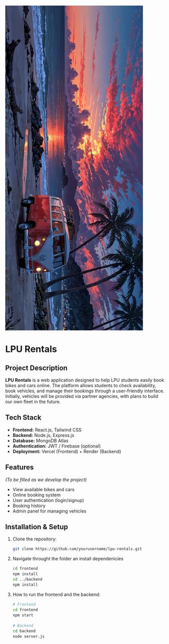 ![lpu_rental](./assests/download.jpeg)
# LPU Rentals

## Project Description
**LPU Rentals** 
is a web application designed to help LPU students easily book bikes and cars online. The platform allows students to check availability, book vehicles, and manage their bookings through a user-friendly interface. Initially, vehicles will be provided via partner agencies, with plans to build our own fleet in the future.

## Tech Stack
- **Frontend:** React.js, Tailwind CSS  
- **Backend:** Node.js, Express.js  
- **Database:** MongoDB Atlas  
- **Authentication:** JWT / Firebase (optional)  
- **Deployment:** Vercel (Frontend) + Render (Backend)

## Features
*(To be filled as we develop the project)*

- View available bikes and cars  
- Online booking system  
- User authentication (login/signup)  
- Booking history  
- Admin panel for managing vehicles  

## Installation & Setup
1. Clone the repository:
   ```bash
   git clone https://github.com/yourusername/lpu-rentals.git

2. Navigate throught the folder an install dependenicies
    ```bash
    cd frontend
    npm install
    cd ../backend
    npm install  

3. How to run the frontend and the backend:
    ```bash
    # Frontend
    cd frontend
    npm start

    # Backend
    cd backend
    node server.js
